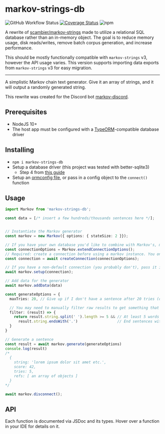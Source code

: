 # markov-strings-db

![GitHub Workflow Status](https://img.shields.io/github/workflow/status/claabs/markov-strings-db/Unit%20test%20and%20build)
[![Coverage Status](https://coveralls.io/repos/github/claabs/markov-strings-db/badge.svg?branch=master)](https://coveralls.io/github/claabs/markov-strings-db?branch=master)
![npm](https://img.shields.io/npm/v/markov-strings-db)

A rewrite of [scambier/markov-strings](https://github.com/scambier/markov-strings) made to utilize a relational SQL database rather than an in-memory object.
The goal is to reduce memory usage, disk reads/writes, remove batch corpus generation, and increase performance.

This should be mostly functionally compatible with `markov-strings` v3, however the API usage varies. This version supports importing data exports from `markov-strings` v3 for easy migration.

---

A simplistic Markov chain text generator.
Give it an array of strings, and it will output a randomly generated string.

This rewrite was created for the Discord bot [markov-discord](https://github.com/claabs/markov-discord).

## Prerequisites

- NodeJS 10+
- The host app must be configured with a [TypeORM](https://typeorm.io)-compatible database driver

## Installing

- `npm i markov-strings-db`
- Setup a database driver (this project was tested with better-sqlite3)
  - Step 4 from [this guide](https://github.com/typeorm/typeorm#installation)
- Setup an [ormconfig file](https://typeorm.io/#/using-ormconfig), or pass in a config object to the `connect()` function

## Usage

```typescript
import Markov from 'markov-strings-db';

const data = [/* insert a few hundreds/thousands sentences here */];


// Instantiate the Markov generator
const markov = new Markov({ options: { stateSize: 2 }});

// If you have your own database you'd like to combine with Markov's, make sure to extend your connection
const connectionOptions = Markov.extendConnectionOptions();
// Required: create a connection before using a markov instance. You only need to do this once.
const connection = await createConnection(connectionOptions);

// If you have a non-default connection (you probably don't), pass it in here. Otherwise, setup() is called implicitly on any async function.
await markov.setup(connection);

// Add data for the generator
await markov.addData(data)

const generateOptions = {
  maxTries: 20, // Give up if I don't have a sentence after 20 tries (default is 10)

  // You may need to manually filter raw results to get something that fits your needs.
  filter: (result) => {
    return result.string.split(' ').length >= 5 && // At least 5 words
      result.string.endsWith('.')                  // End sentences with a dot.
  }
}

// Generate a sentence
const result = await markov.generate(generateOptions)
console.log(result)
/*
  {
    string: 'lorem ipsum dolor sit amet etc.',
    score: 42,
    tries: 5,
    refs: [ an array of objects ]
  }
*/

await markov.disconnect();
```

## API

Each function is documented via JSDoc and its types.
Hover over a function in your IDE for details on it.
